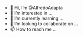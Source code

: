 - 👋 Hi, I’m @AlfredoAdapta
- 👀 I’m interested in ...
- 🌱 I’m currently learning ...
- 💞️ I’m looking to collaborate on ...
- 📫 How to reach me ...

<!---
AlfredoAdapta/AlfredoAdapta is a ✨ special ✨ repository because its `README.md` (this file) appears on your GitHub profile.
You can click the Preview link to take a look at your changes.
--->
